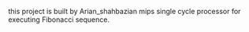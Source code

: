 this project is built by Arian_shahbazian
mips single cycle processor for executing Fibonacci sequence.
